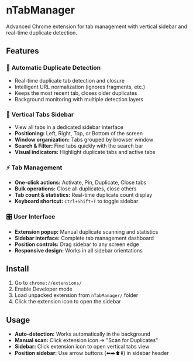 # nTabManager

Advanced Chrome extension for tab management with vertical sidebar and real-time duplicate detection.

## Features

### 🤖 **Automatic Duplicate Detection**

- Real-time duplicate tab detection and closure
- Intelligent URL normalization (ignores fragments, etc.)
- Keeps the most recent tab, closes older duplicates
- Background monitoring with multiple detection layers

### 📱 **Vertical Tabs Sidebar**

- View all tabs in a dedicated sidebar interface
- **Positioning:** Left, Right, Top, or Bottom of the screen
- **Window organization:** Tabs grouped by browser window
- **Search & Filter:** Find tabs quickly with the search bar
- **Visual indicators:** Highlight duplicate tabs and active tabs

### ⚡ **Tab Management**

- **One-click actions:** Activate, Pin, Duplicate, Close tabs
- **Bulk operations:** Close all duplicates, close others
- **Tab count & statistics:** Real-time duplicate count display
- **Keyboard shortcut:** `Ctrl+Shift+T` to toggle sidebar

### 🎛️ **User Interface**

- **Extension popup:** Manual duplicate scanning and statistics
- **Sidebar interface:** Complete tab management dashboard
- **Position controls:** Drag sidebar to any screen edge
- **Responsive design:** Works in all sidebar orientations

## Install

1. Go to `chrome://extensions/`
2. Enable Developer mode
3. Load unpacked extension from `nTabManager/` folder
4. Click the extension icon to open the sidebar

## Usage

- **Auto-detection:** Works automatically in the background
- **Manual scan:** Click extension icon → "Scan for Duplicates"
- **Sidebar:** Click extension icon to open vertical tabs view
- **Position sidebar:** Use arrow buttons (⬅️➡️⬆️⬇️) in sidebar header
